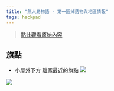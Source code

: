 ```yaml
---
title: "無人島物語 - 第一區掉落物與地區情報"
tags: hackpad
---
```


> [點此觀看原始內容](https://g0v.hackpad.tw/2kdYBhx4mS4)



## 旗點


- 小屋外下方 離家最近的旗點
![](https://g0vhackmd.blob.core.windows.net/g0v-hackmd-images/upload_fdf583bd1662be4055956cb4f14f0db9)

![](https://g0vhackmd.blob.core.windows.net/g0v-hackmd-images/upload_cd356e4bbced8369fe4056cea9ae7f4d)

